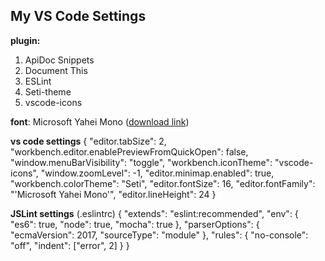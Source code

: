 
My VS Code Settings
-------------------

**plugin:**
 1. ApiDoc Snippets
 2. Document This
 3. ESLint
 4. Seti-theme
 5. vscode-icons

**font**:
Microsoft Yahei Mono ([download link](https://github.com/Microsoft/vscode/files/555425/yahei_mono.zip))

**vs code settings**
{
    "editor.tabSize": 2,
    "workbench.editor.enablePreviewFromQuickOpen": false,
    "window.menuBarVisibility": "toggle",
    "workbench.iconTheme": "vscode-icons",
    "window.zoomLevel": -1,
    "editor.minimap.enabled": true,
    "workbench.colorTheme": "Seti",
    "editor.fontSize": 16,
    "editor.fontFamily": "'Microsoft Yahei Mono'",
    "editor.lineHeight": 24
}

**JSLint settings** (.eslintrc)
{
  "extends": "eslint:recommended",
  "env": {
    "es6": true,
    "node": true,
    "mocha": true
  },
  "parserOptions": {
    "ecmaVersion": 2017,
    "sourceType": "module"
  },
  "rules": {
    "no-console": "off",
    "indent": ["error", 2]
  }
}
